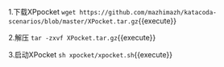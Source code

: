 
1.下载XPpocket
`wget https://github.com/mazhimazh/katacoda-scenarios/blob/master/XPocket.tar.gz`{{execute}}

2.解压
`tar -zxvf XPocket.tar.gz`{{execute}}

3.启动XPocket
`sh xpocket/xpocket.sh`{{execute}}